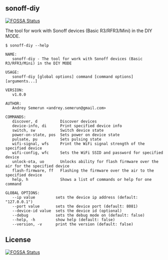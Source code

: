 ## sonoff-diy
[![FOSSA Status](https://app.fossa.com/api/projects/git%2Bgithub.com%2Fsam-kamerer%2Fsonoff-diy.svg?type=shield)](https://app.fossa.com/projects/git%2Bgithub.com%2Fsam-kamerer%2Fsonoff-diy?ref=badge_shield)

The tool for work with Sonoff devices (Basic R3/RFR3/Mini) in the DIY MODE.

```
$ sonoff-diy --help

NAME:
   sonoff-diy - The tool for work with Sonoff devices (Basic R3/RFR3/Mini) in the DIY MODE

USAGE:
   sonoff-diy [global options] command [command options] [arguments...]

VERSION:
   v1.0.0

AUTHOR:
   Andrey Semerun <andrey.semerun@gmail.com>

COMMANDS:
   discover, d          Discover devices
   device-info, di      Print specified device info
   switch, sw           Switch device state
   power-on-state, pos  Sets power on device state
   pulsate, pu          Sets pulsing state
   wifi-signal, wfs     Print the WiFi signal strength of the specified device
   wifi-config, wfc     Sets the WiFi SSID and password for specified device
   unlock-ota, uo       Unlocks ability for flash firmware over the air for the specified device
   flash-firmware, ff   Flashing the firmware over the air to the specified device
   help, h              Shows a list of commands or help for one command

GLOBAL OPTIONS:
   --ip value         sets the device ip address (default: "127.0.0.1")
   --port value       sets the device port (default: 8081)
   --device-id value  sets the device id (optional)
   --debug            sets the debug mode on (default: false)
   --help, -h         show help (default: false)
   --version, -v      print the version (default: false)
```

## License
[![FOSSA Status](https://app.fossa.com/api/projects/git%2Bgithub.com%2Fsam-kamerer%2Fsonoff-diy.svg?type=large)](https://app.fossa.com/projects/git%2Bgithub.com%2Fsam-kamerer%2Fsonoff-diy?ref=badge_large)